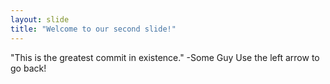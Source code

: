```yaml
---
layout: slide
title: "Welcome to our second slide!"
---
```

"This is the greatest commit in existence." -Some Guy
Use the left arrow to go back!
